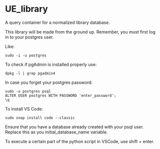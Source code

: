 # UE_library
A query container for a normalized library database.

This library will be made from the ground up.
Remember, you must first log in to your postgres user.

Like:
```
sudo -i -u postgres
```

To check if pgAdmin is installed properly use:
```
dpkg -l | grep pgadmin4
```

In case you forget your postgres password:
```
sudo -u postgres psql
ALTER USER postgres WITH PASSWORD 'enter_password';
\q
```

To install VS Code:
```
sudo snap install code --classic
```

Ensure that you have a database already created with your psql user.
Replace this as you initial_database_name variable.

To execute a certain part of the python script in VSCode, use shift + enter.